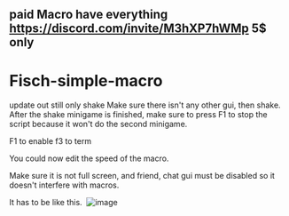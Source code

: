 ## paid Macro have everything https://discord.com/invite/M3hXP7hWMp 5$ only

# Fisch-simple-macro

update out still only shake Make sure there isn't any other gui, then shake. After the shake minigame is finished, make sure to press F1 to stop the script because it won't do the second minigame.

F1 to enable f3 to term

You could now edit the speed of the macro.

Make sure it is not full screen, and friend, chat gui must be disabled so it doesn't interfere with macros.

It has to be like this.  ![image](https://github.com/user-attachments/assets/410f5e95-b904-4a10-84f3-6efbd8d69a8d)

